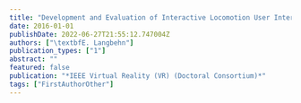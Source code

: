 ```yaml
---
title: "Development and Evaluation of Interactive Locomotion User Interfaces"
date: 2016-01-01
publishDate: 2022-06-27T21:55:12.747004Z
authors: ["\textbfE. Langbehn"]
publication_types: ["1"]
abstract: ""
featured: false
publication: "*IEEE Virtual Reality (VR) (Doctoral Consortium)*"
tags: ["FirstAuthorOther"]
---
```


